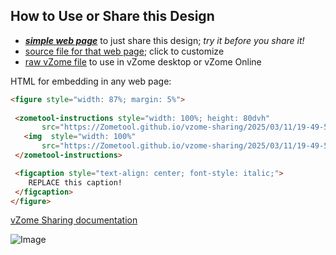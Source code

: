 
## How to Use or Share this Design

 - [***simple web page***](<https://Zometool.github.io/vzome-sharing/2025/03/11/19-49-58-637Z-PRJ-BUB-1-Hypercube-Wand-+bubble/>) to just share this design; *try it before you share it!*
 - [source file for that web page](<https://github.com/Zometool/vzome-sharing/edit/main/2025/03/11/19-49-58-637Z-PRJ-BUB-1-Hypercube-Wand-+bubble/index.md>); click to customize
 - [raw vZome file](<https://raw.githubusercontent.com/Zometool/vzome-sharing/main/2025/03/11/19-49-58-637Z-PRJ-BUB-1-Hypercube-Wand-+bubble/PRJ-BUB-1-Hypercube-Wand-+bubble.vZome>) to use in vZome desktop or vZome Online
 
 HTML for embedding in any web page:
 ```html
<figure style="width: 87%; margin: 5%">
  
  <zometool-instructions style="width: 100%; height: 80dvh"
        src="https://Zometool.github.io/vzome-sharing/2025/03/11/19-49-58-637Z-PRJ-BUB-1-Hypercube-Wand-+bubble/PRJ-BUB-1-Hypercube-Wand-+bubble.vZome" >
    <img  style="width: 100%"
        src="https://Zometool.github.io/vzome-sharing/2025/03/11/19-49-58-637Z-PRJ-BUB-1-Hypercube-Wand-+bubble/PRJ-BUB-1-Hypercube-Wand-+bubble.png" >
  </zometool-instructions>

  <figcaption style="text-align: center; font-style: italic;">
     REPLACE this caption!
  </figcaption>
</figure>

 ```

[vZome Sharing documentation](https://vzome.github.io/vzome/sharing.html#how-it-works)

![Image](<PRJ-BUB-1-Hypercube-Wand-+bubble.png>)

